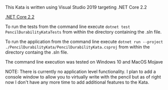 This Kata is written using Visual Studio 2019 targeting .NET Core 2.2

[.NET Core 2.2](https://dotnet.microsoft.com/download/dotnet-core/2.2)

To run the tests from the command line execute `dotnet test PencilDurabilityKataTests` from within the directory containing the .sln file.

To run the application from the command line execute `dotnet run --project ./PencilDurabilityKata/PencilDurabilityKata.csproj` from within the directory containg the .sln file.

The command line execution was tested on Windows 10 and MacOS Mojave

NOTE: There is currently no application level functionality. I plan to add a console window to allow you to virtually write with the pencil but as of right now I don't have any more time to add additional features to the Kata.

